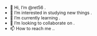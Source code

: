 - 👋 Hi, I’m @ret56 .
- 👀 I’m interested in studying new things .
- 🌱 I’m currently learning .
- 💞️ I’m looking to collaborate on .
- 📫 How to reach me ..
  

<!---
ret56/ret56 is a ✨ special ✨ repository because its `README.md` (this file) appears on your GitHub profile.
You can click the Preview link to take a look at your changes.
--->
